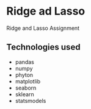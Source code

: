 # Ridge ad Lasso
Ridge and Lasso Assignment

## Technologies used
* pandas
* numpy
* phyton
* matplotlib
* seaborn
* sklearn
* statsmodels
